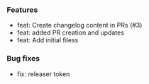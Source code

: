 ### Features
- feat: Create changelog content in PRs (#3)
- feat: added PR creation and updates
- feat: Add initial filess

### Bug fixes
- fix: releaser token
